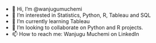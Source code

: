 - 👋 Hi, I’m @wanjugumuchemi
- 👀 I’m interested in Statistics, Python, R, Tableau and SQL
- 🌱 I’m currently learning Tableau
- 💞️ I’m looking to collaborate on Python and R projects.
- 📫 How to reach me: Wanjugu Muchemi on LinkedIn

<!---
wanjugumuchemi/wanjugumuchemi is a ✨ special ✨ repository because its `README.md` (this file) appears on your GitHub profile.
You can click the Preview link to take a look at your changes.
--->
